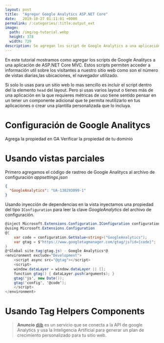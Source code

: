 ```yaml
---
layout: post
title:  "Agregar Google Analytics ASP.NET Core"
date:   2019-10-27 01:11:01 +0000
permalink: /:categories/:title:output_ext
image:
  path: /img/og-tutorial.webp
  height: 378
  width: 729
description: Se agregan los script de Google Analytics a una aplicación ASP.NET Core MVC usando vistas parciales, Tag Helper y ViewComponents. Se lee la configuración del archivo appsettigs.json y se usa la inyección de dependencias en las vistas.
---
```


En este tutorial mostramos como agregar los scripts de Google Analitycs a una aplicación de ASP.NET Core MVC. Estos scripts permiten acceder a información util sobre los visitantes a nuestro sitio web como son el número de vistas diarias,las ubicaciones, el navegador utilizado.

Si solo lo usas para un sitio web lo mas sencillo es incluir el script dentro del la elemento `head` del layout. Pero si usas varios layout o tienes más de una aplicación en la que requieres métricas de uso tiene sentido pensar en un tener un componente adicional que te permita reutilizarlo en tus aplicaciones o crear una plantilla personalizada que lo incluya.

# Configuración de Google Analitycs

Agrega la propiedad en GA
Verificar la propiedad de tu dominio

# Usando vistas parciales

Primero agregamos el código de rastreo de Google Analitycs al archivo de configuración _appsettings.json_

```json
{
  "GoogleAnalytics": "UA-130293099-1"
}
```

Usando inyección de dependencias en la vista inyectamos una propiedad del tipo `IConfiguration` para leer la clave _GoogleAnalytics_ del archivo de configuración.

```cs
@inject Microsoft.Extensions.Configuration.IConfiguration configuration
@using Microsoft.Extensions.Configuration
@{
    var code = configuration.GetValue<string>("GoogleAnalytics");
    var gtag = $"https://www.googletagmanager.com/gtag/js?id={code}";
}
@*Global site tag(gtag.js) - Google Analytics*@
<environment exclude="Development">
    <script async src="@gtag"></script>
    <script>
    window.dataLayer = window.dataLayer || [];
    function gtag() { dataLayer.push(arguments); }
    gtag('js', new Date());
    gtag('config', '@code');
    </script>
</environment>
```

# Usando  Tag Helpers Components

> **Anuncio** [diib](https://diib.com/?ref=benjamincamacho) es un servicio que se conecta a la API de google Analytics  y usa la Inteligencia Artificial para generar un plan de crecimiento personalizado para tu sitio web.
